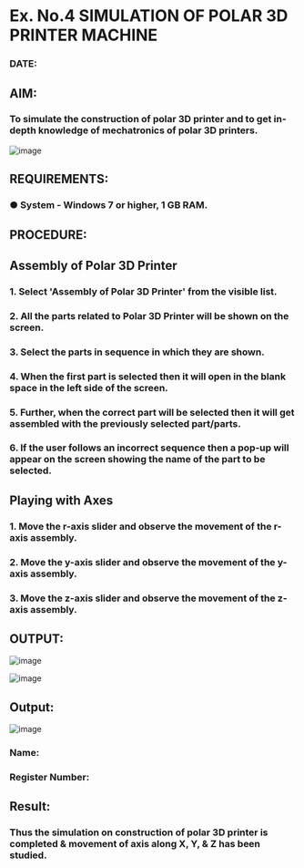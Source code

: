 # Ex. No.4 SIMULATION OF POLAR 3D PRINTER MACHINE

### DATE: 

## AIM:
### To simulate the construction of polar 3D printer and to get in-depth knowledge of mechatronics of polar 3D printers.

![image](https://github.com/Sellakumar1987/Ex.-No.-4---SIMULATION-OF-POLAR-3D-PRINTER-MACHINE/assets/113594316/b551f195-9877-49a2-99bb-a9efcfb3381a)

## REQUIREMENTS:
### ●	System - Windows 7 or higher, 1 GB RAM.

## PROCEDURE:

## Assembly of Polar 3D Printer
### 1.	Select 'Assembly of Polar 3D Printer' from the visible list.
### 2.	All the parts related to Polar 3D Printer will be shown on the screen.
### 3.	Select the parts in sequence in which they are shown.
### 4.	When the first part is selected then it will open in the blank space in the left side of the screen.
### 5.	Further, when the correct part will be selected then it will get assembled with the previously selected part/parts.
### 6.	If the user follows an incorrect sequence then a pop-up will appear on the screen showing the name of the part to be selected.

## Playing with Axes
### 1.	Move the r-axis slider and observe the movement of the r-axis assembly.
### 2.	Move the y-axis slider and observe the movement of the y-axis assembly.
### 3.	Move the z-axis slider and observe the movement of the z-axis assembly.

## OUTPUT:

![image](https://github.com/PuliNagaNeeraj/Ex.-No.-4---SIMULATION-OF-POLAR-3D-PRINTER-MACHINE/assets/138849173/3aef3fa6-abd6-4ebc-b17e-cc247438d734)

![image](https://github.com/PuliNagaNeeraj/Ex.-No.-4---SIMULATION-OF-POLAR-3D-PRINTER-MACHINE/assets/138849173/566bf17a-0f02-426f-a23b-35e8de38981b)

## Output:

![image](https://github.com/PuliNagaNeeraj/Ex.-No.-4---SIMULATION-OF-POLAR-3D-PRINTER-MACHINE/assets/138849173/a395eaab-0d2f-42e5-920b-d22c6e41884f)

### Name:
### Register Number:

## Result: 
### Thus the simulation on construction of polar 3D printer is completed & movement of axis along X, Y, & Z has been studied.

